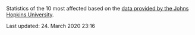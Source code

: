 
Statistics of the 10 most affected based on the [data provided by the Johns Hopkins University](https://github.com/CSSEGISandData/COVID-19).

Last updated: 24. March 2020 23:16
